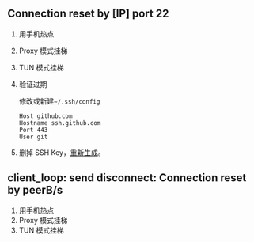 

## Connection reset by [IP] port 22

1. 用手机热点

2. Proxy 模式挂梯

3. TUN 模式挂梯

4. 验证过期

   修改或新建`~/.ssh/config`

   ```
   Host github.com
   Hostname ssh.github.com
   Port 443
   User git
   ```

5. 删掉 SSH Key，[重新生成](https://ppperrypan.github.io/blogs/xxbj/Git/xxbj1.html#%E6%9C%AC%E5%9C%B0%E9%85%8D%E7%BD%AE)。

## client_loop: send disconnect: Connection reset by peerB/s

1. 用手机热点
1. Proxy 模式挂梯
3. TUN 模式挂梯